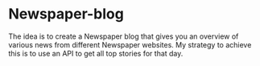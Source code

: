 # Newspaper-blog
The idea is to create a Newspaper blog that gives you an overview of various news from different Newspaper websites. My strategy to achieve this is to use an API to get all top stories for that day.
